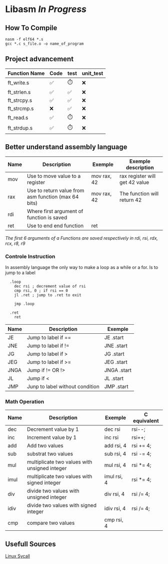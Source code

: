 # Libasm *In Progress*


## How To Compile
```shell
nasm -f elf64 *.s 
gcc *.c s_file.o -o name_of_program
```
## Project advancement

Function Name | Code | test | unit_test
------------- | ---- | ---- | ---------
ft_write.s | :white_check_mark: | :stopwatch: | :x:
ft_strlen.s | :white_check_mark: | :white_check_mark: | :x:
ft_strcpy.s | :white_check_mark: | :white_check_mark: | :x:
ft_strcmp.s | :x: | :white_check_mark: | :x:
ft_read.s | :white_check_mark: | :stopwatch: | :x:
ft_strdup.s | :white_check_mark: | :stopwatch: | :x:

## Better understand assembly language

Name | Description | Exemple | Exemple description
---- | ----------- | ------- | -------------------
mov | Use to move value to a register | mov rax, 42 | rax register will get 42 value
rax | Use to return value from asm function (max 64 bits) | mov rax, 42 | The function will return 42
rdi | Where first argument of function is saved | 
ret | Use to end end function | ret | 

*The first 6 arguments of a Functions are saved respectively in rdi, rsi, rdx, rcx, r8, r9*
### Controle Instruction

In assembly language the only way to make a loop as a while or a for. Is to jump to a label
```assembly
  .loop
    dec rsi ; decrement value of rsi
    cmp rsi, 0 ; if rsi == 0
    jl .ret ; jump to .ret to exit
    
    jmp .loop
  
  .ret
    ret
```

Name | Description | Exemple
---- | ----------- | -------
JE | Jump to label if == | JE .start
JNE | Jump to label if != | JNE .start
JG | Jump to label if > | JG .start
JEG | Jump to label if >= | JEG .start
JNGA | Jump if != OR !> | JNGA .start
JL | Jump if < | JL .start
JMP | Junp to label without condition | JMP .start

### Math Operation
Name | Description | Exemple | C equivalent
---- | ----------- | ------- | -------------------
dec | Decrement value by 1 | dec rsi | rsi--;
inc | Increment value by 1 | inc rsi | rsi++;
add | Add two values | add rsi, 4 | rsi += 4;
sub | substrat two values | sub rsi, 4 | rsi -= 4;
mul | multiplicate two values with unsigned integer | mul rsi, 4 | rsi *= 4;
imul | multiplicate two values with signed integer | imul rsi, 4 | rsi *= 4;
div | divide two values with unsigned integer | div rsi, 4 | rsi /= 4;
idiv | divide two values with signed integer | idiv rsi, 4 | rsi /= 4;
cmp | compare two values | cmp rsi, 4 |

## Usefull Sources
[Linux Sycall](https://blog.rchapman.org/posts/Linux_System_Call_Table_for_x86_64/)
